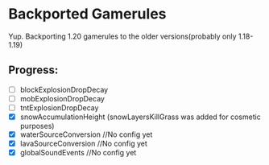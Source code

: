 # Backported Gamerules

Yup. Backporting 1.20 gamerules to the older versions(probably only 1.18-1.19)

## Progress:
- [ ] blockExplosionDropDecay
- [ ] mobExplosionDropDecay
- [ ] tntExplosionDropDecay
- [x] snowAccumulationHeight (snowLayersKillGrass was added for cosmetic purposes)
- [x] waterSourceConversion //No config yet
- [x] lavaSourceConversion //No config yet
- [x] globalSoundEvents //No config yet

